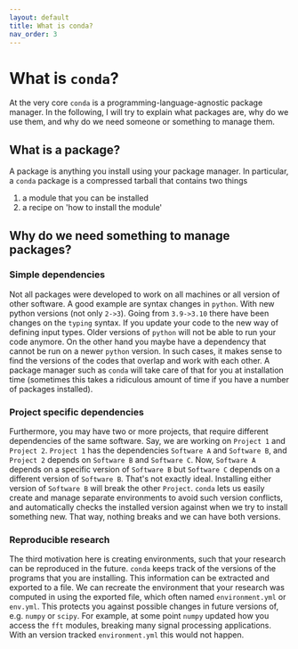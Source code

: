 ```yaml
---
layout: default
title: What is conda?
nav_order: 3
---
```


# What is `conda`?

At the very core `conda` is a programming-language-agnostic package manager. In
the following, I will try to explain what packages are, why do we use them, and
why do we need someone or something to manage them.

## What is a package? 

A package is anything you install using your package manager. In particular, a
`conda` package is a compressed tarball that contains two things
1. a module that you can be installed
2. a recipe on 'how to install the module'

## Why do we need something to manage packages?

### Simple dependencies

Not all packages were developed to work on all machines or all version of other
software. A good example are syntax changes in `python`. With new python
versions (not only `2->3`). Going from `3.9->3.10` there have been changes on
the `typing` syntax. If you update your code to the new way of defining input
types. Older versions of `python` will not be able to run your code anymore. On
the other hand you maybe have a dependency that cannot be run on a newer
`python` version. In such cases, it makes sense to find the versions of the
codes that overlap and work with each other. A package manager such as `conda`
will take care of that for you at installation time (sometimes this takes a
ridiculous amount of time if you have a number of packages installed).

### Project specific dependencies 

Furthermore, you may have two or more projects, that require different
dependencies of the same software. Say, we are working on `Project 1` and
`Project 2`. `Project 1` has the dependencies `Software A` and `Software B`, and
`Project 2` depends on `Software B` and `Software C`. Now, `Software A` depends
on a specific version of `Software B` but `Software C` depends on a different
version of `Software B`. That's not exactly ideal. Installing either version of
`Software B` will break the other `Project`. `conda` lets us easily create and
manage separate environments to avoid such version conflicts, and automatically
checks the installed version against when we try to install something new. That
way, nothing breaks and we can have both versions.

### Reproducible research

The third motivation here is creating environments, such that your research can
be reproduced in the future. `conda` keeps track of the versions of the programs
that you are installing. This information can be extracted and exported to a
file. We can recreate the environment that your research was computed in using
the exported file, which often named `environment.yml` or `env.yml`. This
protects you against possible changes in future versions of, e.g. `numpy` or
`scipy`. For example, at some point `numpy` updated how you access the `fft`
modules, breaking many signal processing applications. With an version tracked
`environment.yml` this would not happen.


